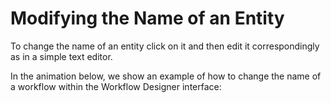 # Modifying the Name of an Entity

To change the name of an entity click on it and then edit it correspondingly as in a simple text editor.

In the animation below, we show an example of how to change the name of a workflow within the Workflow Designer interface:

<img data-gifffer="/images/change-name.gif" />

